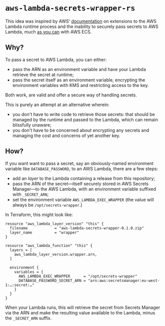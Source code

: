 # `aws-lambda-secrets-wrapper-rs`

This idea was inspired by AWS'
[documentation](https://docs.aws.amazon.com/lambda/latest/dg/runtimes-modify.html#runtime-wrapper-example)
on extensions to the AWS Lambda runtime process and the inability to securely
pass secrets to AWS Lambda, much
[as you can](https://aws.amazon.com/premiumsupport/knowledge-center/ecs-data-security-container-task/)
with AWS ECS.

## Why?

To pass a secret to AWS Lambda, you can either:

- pass the ARN as an environment variable and have your Lambda retrieve the
  secret at runtime;
- pass the secret itself as an environment variable, encrypting the environment
  variables with KMS and restricting access to the key.

Both work, are valid and offer a secure way of handling secrets.

This is purely an attempt at an alternative wherein:

- you don't have to write code to retrieve those secrets: that should be
  managed by the runtime and passed to the Lambda, which can remain blissfully
  unaware;
- you don't have to be concerned about encrypting any secrets and managing the
  cost and concerns of yet another key.

## How?

If you want want to pass a secret, say an obviously-named environment variable
like `DATABASE_PASSWORD`, to an AWS Lambda, there are a few steps:

- add an *layer* to the Lambda containing a release from this repository;
- pass the ARN of the secret—itself securely stored in AWS Secrets Manager—to the
  AWS Lambda, with an environment variable suffixed with `_SECRET_ARN`;
- set the environment variable `AWS_LAMBDA_EXEC_WRAPPER` (the value will always
  be `/opt/secrets-wrapper`.)

In Terraform, this might look like:

```hcl
resource "aws_lambda_layer_version" "this" {
  filename            = "aws-lambda-secrets-wrapper-0.1.0.zip"
  layer_name          = "wrapper"
}

resource "aws_lambda_function" "this" {
  layers = [
    aws_lambda_layer_version.wrapper.arn,
  ]

  environment {
    variables = {
      AWS_LAMBDA_EXEC_WRAPPER      = "/opt/secrets-wrapper"
      DATABASE_PASSWORD_SECRET_ARN = "arn:aws:secretsmanager:eu-west-1:…:secret:…"
    }
  }
}
```

When your Lambda runs, this will retrieve the secret from Secrets Manager via
the ARN and make the resulting value available to the Lambda, minus the
`_SECRET_ARN` suffix.
